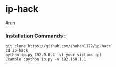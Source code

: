 # ip-hack
#run
### Installation Commands :
``` shell script
git clone https://github.com/shohan1122/ip-hack
cd ip-hack
python ip.py 192.0.0.4 -v( your victims ip)
Example :python ip.py -v 192.168.1.1
